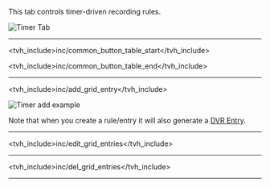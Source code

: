 This tab controls timer-driven recording rules.

![Timer Tab](static/img/doc/timers.png)

---

<tvh_include>inc/common_button_table_start</tvh_include>

<tvh_include>inc/common_button_table_end</tvh_include>

---

<tvh_include>inc/add_grid_entry</tvh_include>

![Timer add example](static/img/doc/dvrtimeradd.png)

Note that when you create a rule/entry it will also generate a [DVR Entry](class/dvrentry).

---

<tvh_include>inc/edit_grid_entries</tvh_include>

---

<tvh_include>inc/del_grid_entries</tvh_include>

---

